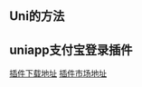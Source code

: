 <!--
 * @Desc: ---   ----
 * @Date: 2019-12-23 10:17:59
 * @LastEditors: 王
 * @LastEditTime: 2019-12-23 10:18:08
 -->
## Uni的方法

## uniapp支付宝登录插件

[插件下载地址](http://39.99.37.143:3000/JiaWenZhen/Alipay.git)
[插件市场地址](https://ext.dcloud.net.cn/plugin?id=1180)